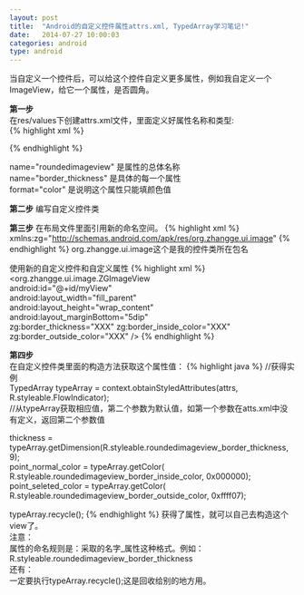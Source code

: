 ```yaml
---
layout: post
title:  "Android的自定义控件属性attrs.xml, TypedArray学习笔记!"
date:   2014-07-27 10:00:03
categories: android
type: android
---
```


当自定义一个控件后，可以给这个控件自定义更多属性，例如我自定义一个ImageView，给它一个属性，是否圆角。

**第一步**  
在res/values下创建attrs.xml文件，里面定义好属性名称和类型:  
{% highlight xml %}
<?xml version="1.0" encoding="utf-8"?>
<resources>
    <declare-styleable name="roundedimageview">
        <attr name="border_thickness" format="dimension" />
        <attr name="border_inside_color" format="color" />
        <attr name="border_outside_color" format="color"></attr>
    </declare-styleable>
</resources>
{% endhighlight %}

name="roundedimageview" 是属性的总体名称  
name="border_thickness" 是具体的每一个属性  
format="color" 是说明这个属性只能填颜色值  

**第二步**
编写自定义控件类

**第三步**
在布局文件里面引用新的命名空间。
{% highlight xml %}
xmlns:zg="http://schemas.android.com/apk/res/org.zhangge.ui.image" 
{% endhighlight %}
org.zhangge.ui.image这个是我的控件类所在包名

使用新的自定义控件和自定义属性
{% highlight xml %}
<org.zhangge.ui.image.ZGImageView  
            android:id="@+id/myView"  
            android:layout_width="fill_parent"  
            android:layout_height="wrap_content"  
            android:layout_marginBottom="5dip"  
            zg:border_thickness="XXX" 
            zg:border_inside_color="XXX"  
            zg:border_outside_color="XXX" />
{% endhighlight %}

**第四步**  
在自定义控件类里面的构造方法获取这个属性值：
{% highlight java %}
//获得实例  
TypedArray typeArray = context.obtainStyledAttributes(attrs,  
		R.styleable.FlowIndicator);  
//从typeArray获取相应值，第二个参数为默认值，如第一个参数在atts.xml中没有定义，返回第二个参数值  

thickness = typeArray.getDimension(R.styleable.roundedimageview_border_thickness, 9);  
point_normal_color = typeArray.getColor(  
		R.styleable.roundedimageview_border_inside_color, 0x000000);  
point_seleted_color = typeArray.getColor(  
		R.styleable.roundedimageview_border_outside_color, 0xffff07); 
		
typeArray.recycle();
{% endhighlight %}
获得了属性，就可以自己去构造这个view了。  
注意：  
属性的命名规则是：采取的名字_属性这种格式。例如：R.styleable.roundedimageview_border_thickness  
还有：  
一定要执行typeArray.recycle();这是回收给别的地方用。
